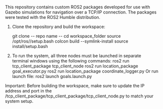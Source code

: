 This repository contains custom ROS2 packages developed for use with Gazebo simulations for navigation over a TCP/IP connection. The packages were tested with the ROS2 Humble distribution.

1. Clone the repository and build the workspace:

   git clone -- repo name --
   cd workspace_folder
   source /opt/ros/<distro>/setup.bash
   colcon build --symlink-install
   source install/setup.bash

3. To run the system, all three nodes must be launched in separate terminal windows using the following commands:
    ros2 run tcp_client_package tcp_client_node
    ros2 run location_package goal_executor.py
    ros2 run location_package coordinate_logger.py
   Or run launch file: 
    ros2 launch goals.launch.py

Important: Before building the workspace, make sure to update the IP address and port in the /tcp_client_package/tcp_client_package/tcp_client_node.py to match your system setup.

